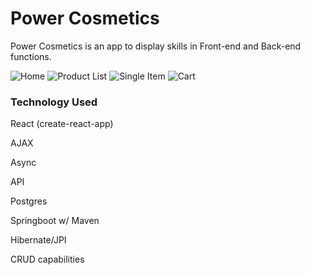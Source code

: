 # Power Cosmetics 

Power Cosmetics is an app to display skills in Front-end and Back-end functions.

![Home](https://ibb.co/H7DDWwQ)
![Product List](https://ibb.co/sWP4Ptw)
![Single Item](https://ibb.co/GxwZQ6W)
![Cart](https://ibb.co/M6qSfR0)

### Technology Used

React (create-react-app)

AJAX

Async

API

Postgres

Springboot w/ Maven

Hibernate/JPI

CRUD capabilities



